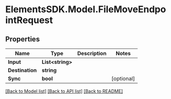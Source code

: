# ElementsSDK.Model.FileMoveEndpointRequest

## Properties

Name | Type | Description | Notes
------------ | ------------- | ------------- | -------------
**Input** | **List&lt;string&gt;** |  | 
**Destination** | **string** |  | 
**Sync** | **bool** |  | [optional] 

[[Back to Model list]](../README.md#documentation-for-models) [[Back to API list]](../README.md#documentation-for-api-endpoints) [[Back to README]](../README.md)


